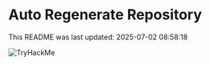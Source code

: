 # Auto Regenerate Repository

This README was last updated: 2025-07-02 08:58:18

 ![TryHackMe](https://tryhackme.com/badge/533634)